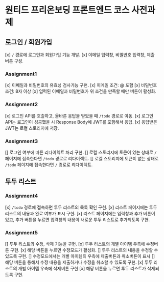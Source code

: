 # 원티드 프리온보딩 프론트엔드 코스 사전과제

## 로그인 / 회원가입

[x] `/` 경로에 로그인과 회원가입 기능 개발.
[x] 이메일 입력창, 비밀번호 입력창, 제출 버튼 구성.

### Assignment1

[x] 이메일과 비밀번호의 유효성 검사기능 구현.
[x] 이메일 조건: @ 포함
[x] 비밀번호 조건: 8자 이상
[x] 입력된 이메일과 비밀번호가 위 조건을 만족할 때만 버튼이 활성화.

### Assignment2

[x] 로그인 API를 호출하고, 올바른 응답을 받았을 때 `/todo` 경로로 이동.
[x] 로그인 API는 로그인이 성공했을 시 Response Body에 JWT를 포함해서 응답.
[x] 응답받은 JWT는 로컬 스토리지에 저장.

### Assignment3

[] 로그인 여부에 따른 리다이렉트 처리 구현.
[] 로컬 스토리지에 토큰이 있는 상태로 `/` 페이지에 접속한다면 `/todo` 경로로 리다이렉트.
[] 로컬 스토리지에 토큰이 없는 상태로 `/todo` 페이지에 접속한다면 `/` 경로로 리다이렉트.

## 투두 리스트

### Assignment4

[x] `/todo` 경로에 접속하면 투두 리스트의 목록 확인 구현.
[x] 리스트 페이지에는 투두 리스트의 내용과 완료 여부가 표시 구현.
[x] 리스트 페이지에는 입력창과 추가 버튼이 있고, 추가 버튼을 누르면 입력창의 내용이 새로운 투두 리스트로 추가되도록 구현.

### Assignment5

[] 투두 리스트의 수정, 삭제 기능을 구현.
[x] 투두 리스트의 개별 아이템 우측에 수정버튼 구현.
[x] 해당 버튼을 누르면 수정모드가 활성화.
[] 투두 리스트의 내용을 수정할 수 있도록 구현.
[] 수정모드에서는 개별 아이템의 우측에 제출버튼과 취소버튼이 표시
[] 해당 버튼을 통해서 수정 내용을 제출하거나 수정을 취소할 수 있도록 구현.
[x] 투두 리스트의 개별 아이템 우측에 삭제버튼 구현
[x] 해당 버튼을 누르면 투두 리스트가 삭제되도록 구현.
